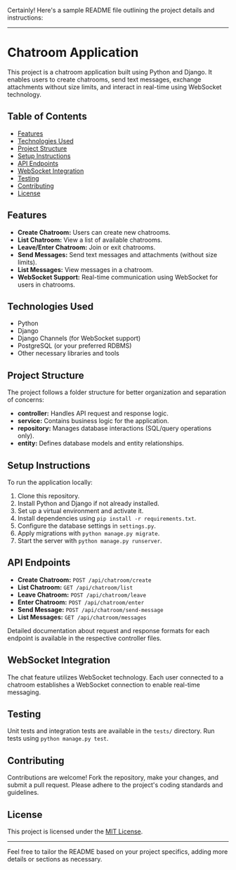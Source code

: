 Certainly! Here's a sample README file outlining the project details and instructions:

---

# Chatroom Application

This project is a chatroom application built using Python and Django. It enables users to create chatrooms, send text messages, exchange attachments without size limits, and interact in real-time using WebSocket technology.

## Table of Contents

- [Features](#features)
- [Technologies Used](#technologies-used)
- [Project Structure](#project-structure)
- [Setup Instructions](#setup-instructions)
- [API Endpoints](#api-endpoints)
- [WebSocket Integration](#websocket-integration)
- [Testing](#testing)
- [Contributing](#contributing)
- [License](#license)

## Features

- **Create Chatroom:** Users can create new chatrooms.
- **List Chatroom:** View a list of available chatrooms.
- **Leave/Enter Chatroom:** Join or exit chatrooms.
- **Send Messages:** Send text messages and attachments (without size limits).
- **List Messages:** View messages in a chatroom.
- **WebSocket Support:** Real-time communication using WebSocket for users in chatrooms.

## Technologies Used

- Python
- Django
- Django Channels (for WebSocket support)
- PostgreSQL (or your preferred RDBMS)
- Other necessary libraries and tools

## Project Structure

The project follows a folder structure for better organization and separation of concerns:

- **controller:** Handles API request and response logic.
- **service:** Contains business logic for the application.
- **repository:** Manages database interactions (SQL/query operations only).
- **entity:** Defines database models and entity relationships.

## Setup Instructions

To run the application locally:

1. Clone this repository.
2. Install Python and Django if not already installed.
3. Set up a virtual environment and activate it.
4. Install dependencies using `pip install -r requirements.txt`.
5. Configure the database settings in `settings.py`.
6. Apply migrations with `python manage.py migrate`.
7. Start the server with `python manage.py runserver`.

## API Endpoints

- **Create Chatroom:** `POST /api/chatroom/create`
- **List Chatroom:** `GET /api/chatroom/list`
- **Leave Chatroom:** `POST /api/chatroom/leave`
- **Enter Chatroom:** `POST /api/chatroom/enter`
- **Send Message:** `POST /api/chatroom/send-message`
- **List Messages:** `GET /api/chatroom/messages`

Detailed documentation about request and response formats for each endpoint is available in the respective controller files.

## WebSocket Integration

The chat feature utilizes WebSocket technology. Each user connected to a chatroom establishes a WebSocket connection to enable real-time messaging.

## Testing

Unit tests and integration tests are available in the `tests/` directory. Run tests using `python manage.py test`.

## Contributing

Contributions are welcome! Fork the repository, make your changes, and submit a pull request. Please adhere to the project's coding standards and guidelines.

## License

This project is licensed under the [MIT License](LICENSE).

---

Feel free to tailor the README based on your project specifics, adding more details or sections as necessary.